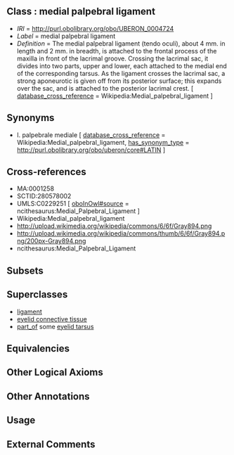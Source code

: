 
## Class : medial palpebral ligament

 * *IRI* = http://purl.obolibrary.org/obo/UBERON_0004724
 * *Label* = medial palpebral ligament
 * *Definition* = The medial palpebral ligament (tendo oculi), about 4 mm. in length and 2 mm. in breadth, is attached to the frontal process of the maxilla in front of the lacrimal groove. Crossing the lacrimal sac, it divides into two parts, upper and lower, each attached to the medial end of the corresponding tarsus. As the ligament crosses the lacrimal sac, a strong aponeurotic is given off from its posterior surface; this expands over the sac, and is attached to the posterior lacrimal crest. [ [database_cross_reference](../../ef/oboInOwl#hasDbXref.md) = Wikipedia:Medial_palpebral_ligament ]

## Synonyms

 * l. palpebrale mediale [ [database_cross_reference](../../ef/oboInOwl#hasDbXref.md) = Wikipedia:Medial_palpebral_ligament, [has_synonym_type](../../pe/oboInOwl#hasSynonymType.md) = http://purl.obolibrary.org/obo/uberon/core#LATIN ]

## Cross-references

 * MA:0001258
 * SCTID:280578002
 * UMLS:C0229251 [ [oboInOwl#source](../../ce/oboInOwl#source.md) = ncithesaurus:Medial_Palpebral_Ligament ]
 * Wikipedia:Medial_palpebral_ligament
 * http://upload.wikimedia.org/wikipedia/commons/6/6f/Gray894.png
 * http://upload.wikimedia.org/wikipedia/commons/thumb/6/6f/Gray894.png/200px-Gray894.png
 * ncithesaurus:Medial_Palpebral_Ligament

## Subsets


## Superclasses

 * [ligament](../../UBERON/11/UBERON_0000211.md)
 * [eyelid connective tissue](../../UBERON/81/UBERON_0003581.md)
 * [part_of](../../BFO/50/BFO_0000050.md) some [eyelid tarsus](../../UBERON/72/UBERON_0004772.md)

## Equivalencies


## Other Logical Axioms


## Other Annotations


## Usage


## External Comments

